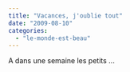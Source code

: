 ```yaml
---
title: "Vacances, j'oublie tout"
date: "2009-08-10"
categories: 
  - "le-monde-est-beau"
---
```


A dans une semaine les petits ...
